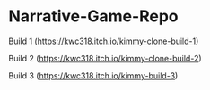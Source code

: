 # Narrative-Game-Repo
Build 1 (https://kwc318.itch.io/kimmy-clone-build-1)

Build 2 (https://kwc318.itch.io/kimmy-clone-build-2)

Build 3 (https://kwc318.itch.io/kimmy-build-3)
